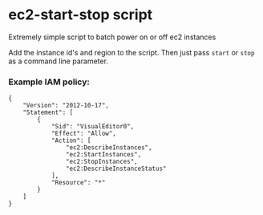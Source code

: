 # ec2-start-stop script
Extremely simple script to batch power on or off ec2 instances

Add the instance id's and region to the script. Then just pass `start` or `stop` as a command line parameter. 

### Example IAM policy: 
```
{
    "Version": "2012-10-17",
    "Statement": [
        {
            "Sid": "VisualEditor0",
            "Effect": "Allow",
            "Action": [
                "ec2:DescribeInstances",
                "ec2:StartInstances",
                "ec2:StopInstances",
                "ec2:DescribeInstanceStatus"
            ],
            "Resource": "*"
        }
    ]
}
```
